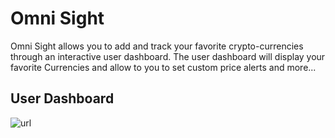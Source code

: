 # Omni Sight
Omni Sight allows you to add and track your favorite crypto-currencies through an interactive user dashboard. The user dashboard will display your favorite Currencies and allow to you to set custom price alerts and more...

## User Dashboard
 
 ![url](/Project-assests/User-home-page-project2.png)
